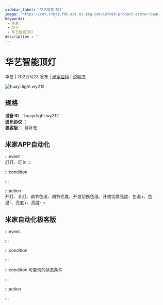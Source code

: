 ```yaml
---
sidebar_label: '华艺智能顶灯'
image: 'https://cdn.cnbj1.fds.api.mi-img.com/iotweb-product-center/6aa039964d226c53e10ddec23e849473_1626057269042.png?GalaxyAccessKeyId=AKVGLQWBOVIRQ3XLEW&Expires=9223372036854775807&Signature=7jsJF4kQtloistAdD6Q/khzfdP4='
keywords: 
 - 米家
 - 华艺
 - 华艺智能顶灯
description : ''
---
```

# 华艺智能顶灯

华艺 | 2022/5/23 发布 | [米家百科](https://home.mi.com/webapp/content/baike/product/index.html?model=huayi.light.wy212) | [说明书](https://home.mi.com/views/introduction.html?model=huayi.light.wy212&region=cn)

![huayi.light.wy212](https://cdn.cnbj1.fds.api.mi-img.com/iotweb-product-center/6aa039964d226c53e10ddec23e849473_1626057269042.png?GalaxyAccessKeyId=AKVGLQWBOVIRQ3XLEW&Expires=9223372036854775807&Signature=7jsJF4kQtloistAdD6Q/khzfdP4=)

## 规格  
> 
**设备 ID** ：huayi.light.wy212  
**通讯协议** ：  
**极客版**  ： 待补充 


## 米家APP自动化  

:::event  
灯开、灯关
:::

:::condition  

:::

:::action   
开灯、关灯、调节色温、调节亮度、开或切换色温、开或切换亮度、色温+、色温-、亮度+、亮度-
:::

## 米家自动化极客版  

:::event  

:::

:::condition  

:::

:::condition 可查询的状态条件  

:::

:::action  

:::

        
